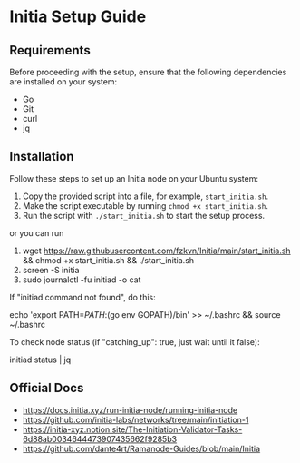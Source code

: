 # Initia Setup Guide

## Requirements

Before proceeding with the setup, ensure that the following dependencies are installed on your system:

- Go
- Git
- curl
- jq

## Installation

Follow these steps to set up an Initia node on your Ubuntu system:

1. Copy the provided script into a file, for example, `start_initia.sh`.
2. Make the script executable by running `chmod +x start_initia.sh`.
3. Run the script with `./start_initia.sh` to start the setup process.

or you can run
1. wget https://raw.githubusercontent.com/fzkvn/Initia/main/start_initia.sh && chmod +x start_initia.sh && ./start_initia.sh
2. screen -S initia
3. sudo journalctl -fu initiad -o cat

If "initiad command not found", do this:

echo 'export PATH=$PATH:$(go env GOPATH)/bin' >> ~/.bashrc && source ~/.bashrc

To check node status (if "catching_up": true, just wait until it false):

initiad status | jq

## Official Docs
- https://docs.initia.xyz/run-initia-node/running-initia-node
- https://github.com/initia-labs/networks/tree/main/initiation-1
- https://initia-xyz.notion.site/The-Initiation-Validator-Tasks-6d88ab0034644473907435662f9285b3
- https://github.com/dante4rt/Ramanode-Guides/blob/main/Initia
